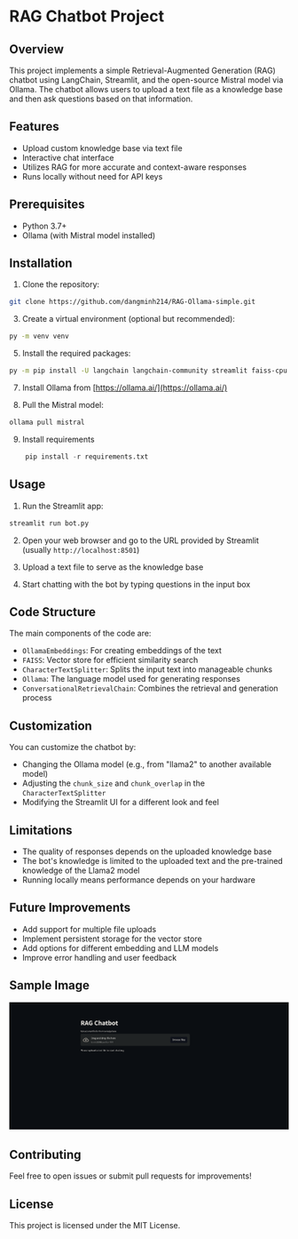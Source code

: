 # RAG Chatbot Project

## Overview

This project implements a simple Retrieval-Augmented Generation (RAG) chatbot using LangChain, Streamlit, and the open-source Mistral model via Ollama. The chatbot allows users to upload a text file as a knowledge base and then ask questions based on that information.

## Features

- Upload custom knowledge base via text file
- Interactive chat interface
- Utilizes RAG for more accurate and context-aware responses
- Runs locally without need for API keys

## Prerequisites

- Python 3.7+
- Ollama (with Mistral model installed)

## Installation

1. Clone the repository:
```bash 
git clone https://github.com/dangminh214/RAG-Ollama-simple.git
```

3. Create a virtual environment (optional but recommended):
```bash
py -m venv venv
```

5. Install the required packages:
```bash
py -m pip install -U langchain langchain-community streamlit faiss-cpu
```

7. Install Ollama from [https://ollama.ai/](https://ollama.ai/)

8. Pull the Mistral model:
```bash
ollama pull mistral
```

9. Install requirements
```python
    pip install -r requirements.txt
```

## Usage

1. Run the Streamlit app:
```bash
streamlit run bot.py
```

2. Open your web browser and go to the URL provided by Streamlit (usually `http://localhost:8501`)

3. Upload a text file to serve as the knowledge base

4. Start chatting with the bot by typing questions in the input box

## Code Structure

The main components of the code are:

- `OllamaEmbeddings`: For creating embeddings of the text
- `FAISS`: Vector store for efficient similarity search
- `CharacterTextSplitter`: Splits the input text into manageable chunks
- `Ollama`: The language model used for generating responses
- `ConversationalRetrievalChain`: Combines the retrieval and generation process

## Customization

You can customize the chatbot by:

- Changing the Ollama model (e.g., from "llama2" to another available model)
- Adjusting the `chunk_size` and `chunk_overlap` in the `CharacterTextSplitter`
- Modifying the Streamlit UI for a different look and feel

## Limitations

- The quality of responses depends on the uploaded knowledge base
- The bot's knowledge is limited to the uploaded text and the pre-trained knowledge of the Llama2 model
- Running locally means performance depends on your hardware

## Future Improvements

- Add support for multiple file uploads
- Implement persistent storage for the vector store
- Add options for different embedding and LLM models
- Improve error handling and user feedback

## Sample Image
![alt text](./chatbot.png)

## Contributing
Feel free to open issues or submit pull requests for improvements!

## License
This project is licensed under the MIT License.
